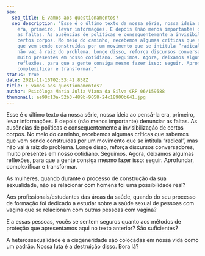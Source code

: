 ```yaml
---
seo:
  seo_title: E vamos aos questionamentos?
  seo_description: "Esse é o último texto da nossa série, nossa ideia ao pensá-la
    era, primeiro, levar informações. E depois (não menos importante) denunciar
    as faltas. As ausências de políticas e consequentemente a invisibilização de
    certos corpos. No meio do caminho, recebemos algumas críticas que sabemos
    que vem sendo construídas por um movimento que se intitula “radical”, mas
    não vai à raiz do problema. Longe disso, reforça discursos conversadores,
    muito presentes em nosso cotidiano. Seguimos. Agora, deixamos algumas
    reflexões, para que a gente consiga mesmo fazer isso: seguir. Aprofundar,
    complexificar e transformar."
status: true
date: 2021-11-16T02:53:41.858Z
title: E vamos aos questionamentos?
author: Psicóloga Maria Julia Viana da Silva CRP 06/159588
thumbnail: ae99c13a-52b3-489b-9058-24c18900b641.jpg
---
```

<!--StartFragment-->

Esse é o último texto da nossa série, nossa ideia ao pensá-la era, primeiro, levar informações. E depois (não menos importante) denunciar as faltas. As ausências de políticas e consequentemente a invisibilização de certos corpos. No meio do caminho, recebemos algumas críticas que sabemos que vem sendo construídas por um movimento que se intitula “radical”, mas não vai à raiz do problema. Longe disso, reforça discursos conversadores, muito presentes em nosso cotidiano. Seguimos. Agora, deixamos algumas reflexões, para que a gente consiga mesmo fazer isso: seguir. Aprofundar, complexificar e transformar.

As mulheres, quando durante o processo de construção da sua sexualidade, não se relacionar com homens foi uma possibilidade real?

Aos profissionais/estudantes das áreas da saúde, quando do seu processo de formação foi dedicado a estudar sobre a saúde sexual de pessoas com vagina que se relacionam com outras pessoas com vagina?

E a essas pessoas, vocês se sentem seguros quanto aos métodos de proteção que apresentamos aqui no texto anterior? São suficientes?

A heterossexualidade e a cisgeneridade são colocadas em nossa vida como um padrão. Nossa luta é a destruição disso. Bora lá?

<!--EndFragment-->